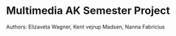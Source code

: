 # Multimedia AK Semester Project
Authors: Elizaveta Wagner,
         Kent vejrup Madsen,
         Nanna Fabricius
